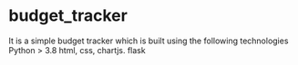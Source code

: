 # budget_tracker
It is a simple budget tracker which is built using the following technologies
Python > 3.8
html, css, chartjs. flask

